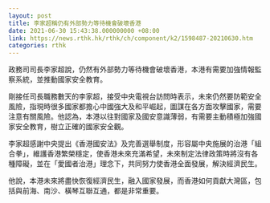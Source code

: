 ```yaml
---
layout: post
title: 李家超稱仍有外部勢力等待機會破壞香港
date: 2021-06-30 15:43:38.000000000 +08:00
link: https://news.rthk.hk/rthk/ch/component/k2/1598487-20210630.htm
categories: rthk
---
```


政務司司長李家超說，仍然有外部勢力等待機會破壞香港，本港有需要加強情報監察系統，並推動國家安全教育。

剛接任司長職務數天的李家超，接受中央電視台訪問時表示，未來仍然要防範安全風險，指現時很多國家都擔心中國強大及和平崛起，圖謀在各方面攻擊國家，需要注意有關風險。他認為，本港以往對國家及國安意識薄弱，有需要主動積極加強國家安全教育，樹立正確的國家安全觀。

李家超感謝中央提出《香港國安法》及完善選舉制度，形容屬中央施展的治港「組合拳」，維護香港繁榮穩定，使香港未來充滿希望，未來制定法律政策時將沒有各種障礙，並在「愛國者治港」理念下，共同努力使香港全面發展，解決經濟民生。

他說，本港未來將盡快恢復經濟民生，融入國家發展，而香港如何貢獻大灣區，包括與前海、南沙、橫琴互聯互通，都是非常重要。
